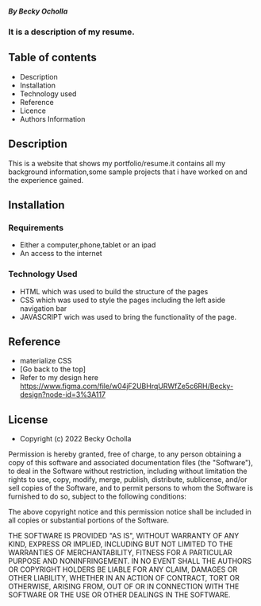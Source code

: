 ##### By Becky Ocholla
### It is a description of my resume.
## Table of contents
* Description
* Installation
* Technology used
* Reference
* Licence
* Authors Information

## Description
This is a website that shows my portfolio/resume.it contains all my background information,some sample projects that i have worked on and the experience gained.

## Installation
### Requirements
* Either a computer,phone,tablet or an ipad
* An access to the internet

### Technology Used
* HTML which was used to build the structure of the pages
* CSS which was used to style the pages including the left aside navigation bar
* JAVASCRIPT wich was used to bring the functionality of the page.

## Reference
* materialize CSS
* [Go back to the top]
* Refer to my design here https://www.figma.com/file/w04jF2UBHrqURWfZe5c6RH/Becky-design?node-id=3%3A117

## License
* Copyright (c) 2022 Becky Ocholla

Permission is hereby granted, free of charge, to any person obtaining a copy
of this software and associated documentation files (the "Software"), to deal
in the Software without restriction, including without limitation the rights
to use, copy, modify, merge, publish, distribute, sublicense, and/or sell
copies of the Software, and to permit persons to whom the Software is
furnished to do so, subject to the following conditions:

The above copyright notice and this permission notice shall be included in all
copies or substantial portions of the Software.

THE SOFTWARE IS PROVIDED "AS IS", WITHOUT WARRANTY OF ANY KIND, EXPRESS OR
IMPLIED, INCLUDING BUT NOT LIMITED TO THE WARRANTIES OF MERCHANTABILITY,
FITNESS FOR A PARTICULAR PURPOSE AND NONINFRINGEMENT. IN NO EVENT SHALL THE
AUTHORS OR COPYRIGHT HOLDERS BE LIABLE FOR ANY CLAIM, DAMAGES OR OTHER
LIABILITY, WHETHER IN AN ACTION OF CONTRACT, TORT OR OTHERWISE, ARISING FROM,
OUT OF OR IN CONNECTION WITH THE SOFTWARE OR THE USE OR OTHER DEALINGS IN THE
SOFTWARE.
